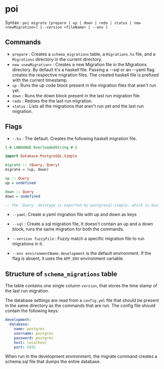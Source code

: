 # poi

Syntax : `poi migrate [prepare | up | down | redo | status | new <newMigration>] [--version <fileName> | --env ]`

## Commands

 - `prepare` : Creates a `schema_migrations` table, a `Migrations.hs` file, and a `Migrations` directory in the current directory.
 - `new <newMigration>` : Creates a new Migration file in the Migrations directory. By default it's a haskell file. Passing a --sql or an --yaml flag creates the respective migration files. The created haskell file is prefixed with the current timestamp.
 - `up` : Runs the up code block present in the migration files that aren't run yet.
 - `down` : Runs the down block present in the last run migration file.
 - `redo` : Redoes the the last run migration.
 - `status` : Lists all the migrations that aren't run yet and the last run migration.

## Flags
 - `--hs` : The default. Creates the following haskell migration file.

  ``` haskell
  {-# LANGUAGE OverloadedString #-}
  
  import Database.PostgreSQL.Simple

  migrate :: (Query, Query)
  migrate = (up, down)
  
  up :: Query
  up = undefined
  
  down :: Query
  down = undefined
  
  -- The `Query` datatype is exported by postgresql-simple, which is basically a `String`.
  
  ```

 - `--yaml`: Create a yaml migration file with up and down as keys
 - `--sql` : Create a sql migration file, It doesn't contain an up and a down block, runs the same migration for both the commands.
 
 - `--version fuzzyFile` : Fuzzy match a specific migration file to run migrations in it.
 - `--env environmentName`: `development` is the default environment. If the flag is absent, it uses the `APP_ENV` environment variable.
 
## Structure of `schema_migrations` table
  The table contains one single column `version`, that stores the time stamp of the last run migration.

The database settings are read from a `config.yml` file that should be present in the same directory as the commands that are run. The config file should contain the following keys:
  ``` yaml
  development:
    database:
      name: postgres
      username: postgres
      password: postgres
      host: localhost
      port: 5432
  ```

When run in the development environment, the migrate command creates a schema.sql file that dumps the entire database.
